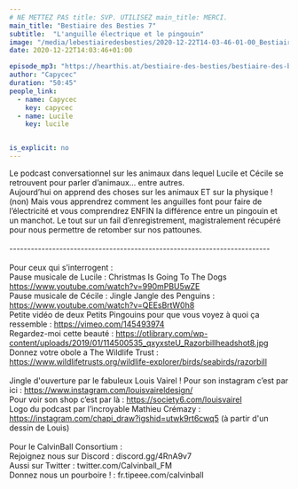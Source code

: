 ```yaml
---
# NE METTEZ PAS title: SVP. UTILISEZ main_title: MERCI.
main_title: "Bestiaire des Besties 7"
subtitle:  "L'anguille électrique et le pingouin"
image: "/media/lebestiairedesbesties/2020-12-22T14-03-46-01-00_BestiairedesBesties7.jpg"
date: 2020-12-22T14:03:46+01:00

episode_mp3: "https://hearthis.at/bestiaire-des-besties/bestiaire-des-besties-7-languille-electrique-et-le-pingouin/listen.mp3?s=d5L"
author: "Capycec"
duration: "50:45"
people_link: 
  - name: Capycec
    key: capycec
  - name: Lucile
    key: lucile


is_explicit: no
---
```


<PodcastHeader/>

<!-- ECRIRE LA DESCRIPTION DE L'EPISODE SOUS CETTE LIGNE -->
Le podcast conversationnel sur les animaux dans lequel Lucile et Cécile se retrouvent pour parler d’animaux… entre autres. <br>
Aujourd’hui on apprend des choses sur les animaux ET sur la physique ! (non) Mais vous apprendrez comment les anguilles font pour faire de l’électricité et vous comprendrez ENFIN la différence entre un pingouin et un manchot. Le tout sur un fail d’enregistrement, magistralement récupéré pour nous permettre de retomber sur nos pattounes.<br>
<br>
-------------------------------------------------------------------------<br>
<br>
Pour ceux qui s’interrogent :<br>
Pause musicale de Lucile : Christmas Is Going To The Dogs https://www.youtube.com/watch?v=990mPBU5wZE<br>
Pause musicale de Cécile :   Jingle Jangle des Penguins : https://www.youtube.com/watch?v=QEEsBrtW0h8<br>
Petite vidéo de deux Petits Pingouins pour que vous voyez à quoi ça ressemble : https://vimeo.com/145493974<br>
Regardez-moi cette beauté : https://otlibrary.com/wp-content/uploads/2019/01/114500535_qxyxsteU_Razorbillheadshot8.jpg<br>
Donnez votre obole a The Wildlife Trust : https://www.wildlifetrusts.org/wildlife-explorer/birds/seabirds/razorbill<br>
<br>
Jingle d'ouverture par le fabuleux Louis Vairel ! Pour son instagram c’est par ici : https://www.instagram.com/louisvaireldesign/<br>
Pour voir son shop c’est par là : https://society6.com/louisvairel<br>
Logo du podcast par l’incroyable Mathieu Crémazy : https://instagram.com/chapi_draw?igshid=utwk9rt6cwq5 (à partir d'un dessin de Louis)<br>
<br>
Pour le CalvinBall Consortium :<br>
Rejoignez nous sur Discord : discord.gg/4RnA9v7<br>
Aussi sur Twitter : twitter.com/Calvinball_FM<br>
Donnez nous un pourboire ! : fr.tipeee.com/calvinball<br>


